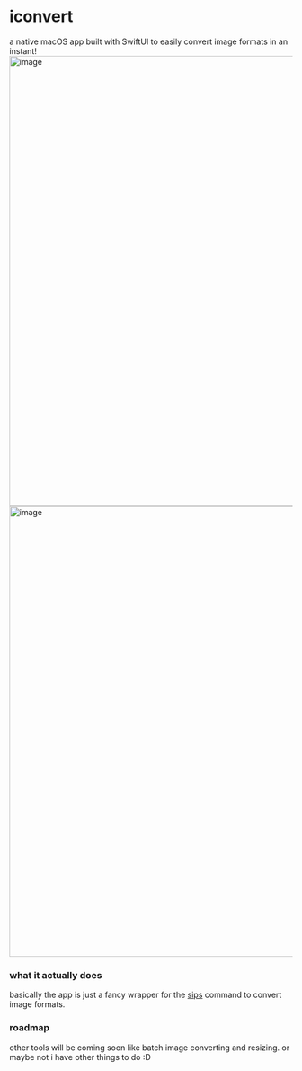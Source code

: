 # iconvert

a native macOS app built with SwiftUI to easily convert image formats in an instant!
<img width="800" alt="image" src="https://github.com/jxhug/iconvert/assets/72482214/aa50f9fd-7701-4a5b-9a93-bb6b4bcfd5f1">
<img width="800" alt="image" src="https://github.com/jxhug/iconvert/assets/72482214/b52b6454-ca1c-4afa-af52-ede5d727624d">

### what it actually does

basically the app is just a fancy wrapper for the [sips](https://ss64.com/osx/sips.html) command to convert image formats.

### roadmap

other tools will be coming soon like batch image converting and resizing. or maybe not i have other things to do :D
